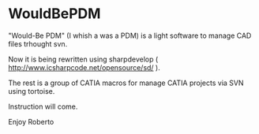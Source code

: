 # WouldBePDM
"Would-Be PDM" (I whish a was a PDM) is a light software to manage CAD files trhought svn.

Now it is being rewritten using sharpdevelop ( http://www.icsharpcode.net/opensource/sd/ ).

The rest is a group of CATIA macros for manage CATIA projects via SVN using tortoise.

Instruction will come.

Enjoy Roberto



